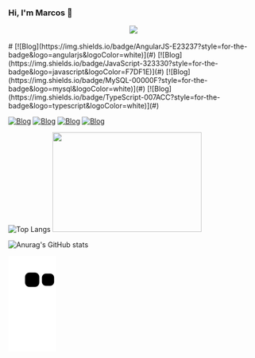 ### Hi, I'm Marcos 🤑 

<p align="center">
  <a href="https://skillicons.dev">
    <img src="https://skillicons.dev/icons?i=angular,js,css,html,mysql,py,tailwind" />
  </a>
</p>
#
[![Blog](https://img.shields.io/badge/AngularJS-E23237?style=for-the-badge&logo=angularjs&logoColor=white)](#)
[![Blog](https://img.shields.io/badge/JavaScript-323330?style=for-the-badge&logo=javascript&logoColor=F7DF1E)](#)
[![Blog](https://img.shields.io/badge/MySQL-00000F?style=for-the-badge&logo=mysql&logoColor=white)](#)
[![Blog](https://img.shields.io/badge/TypeScript-007ACC?style=for-the-badge&logo=typescript&logoColor=white)](#)


[![Blog](https://img.shields.io/badge/HTML5-E34F26?style=for-the-badge&logo=html5&logoColor=white)](#)
[![Blog](https://img.shields.io/badge/CSS3-1572B6?style=for-the-badge&logo=css3&logoColor=white)](#)
[![Blog](https://img.shields.io/badge/Tailwind_CSS-38B2AC?style=for-the-badge&logo=tailwind-css&logoColor=white)](#)
[![Blog](https://img.shields.io/badge/Python-3776AB?style=for-the-badge&logo=python&logoColor=white)](#)





 ![Top Langs](https://github-readme-stats.vercel.app/api/top-langs/?username=SilvaAMarcos&layout=compact)      <img src="https://github.com/SilvaAMarcos/SilvaAMarcos/assets/102332801/7c608d80-05f1-49f8-97a4-6b7c79c0c7ab" width="300px" height="200px">

![Anurag's GitHub stats](https://github-readme-stats.vercel.app/api?username=SilvaAMarcos&show_icons=true&theme=radical)

![Snake animation](https://github.com/SilvaAMarcos/SilvaAMarcos/blob/output/github-contribution-grid-snake.svg)


